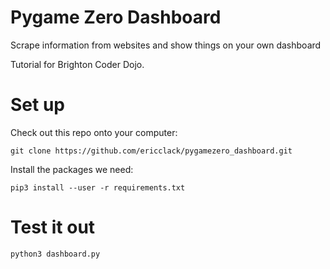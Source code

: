 # Pygame Zero Dashboard

Scrape information from websites and show things on your own dashboard

Tutorial for Brighton Coder Dojo.

# Set up

Check out this repo onto your computer:

```
git clone https://github.com/ericclack/pygamezero_dashboard.git
```

Install the packages we need:

```
pip3 install --user -r requirements.txt
```

# Test it out

```
python3 dashboard.py
```
